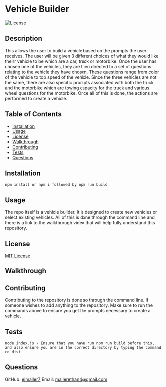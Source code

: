 # Vehicle Builder
  ![License](https://img.shields.io/badge/license-MIT-blue.svg)

  ## Description
  This allows the user to build a vehicle based on the prompts the user receives. The user will be given 3 different choices of what they would like theirr vehicle to be which are a car, truck or motorbike. Once the user has chosen one of the vehicles, they are then directed to a set of questions relating to the vehicle they have chosen. These questions range from color of the vehicle to top speed of the vehicle. Since the three vehicles are not the same, there are also specific prompts associated with both the truck and the motorbike which are towing capacity for the truck and various wheel questions for the motorbike. Once all of this is done, the actions are performed to create a vehicle.

  ## Table of Contents
  - [Installation](#installation)
  - [Usage](#usage)
  - [License](#license)
  - [Walkthrough](#walkthrough)
  - [Contributing](#contributing)
  - [Tests](#tests)
  - [Questions](#questions)

  ## Installation
  ```
  npm install or npm i followed by npm run build
  ```

  ## Usage
  The repo itself is a vehicle builder. It is designed to create new vehicles or select existing vehicles. All of this is done through the command line and there is a link to the walkthrough video that will help fully understand this repository.

  ## License
  [MIT License](https://opensource.org/licenses/MIT)

  ## Walkthrough
  

  ## Contributing
  Contributing to the repository is done so through the command line. If someone wishes to add anything to the repository. Make sure to run the commands above to ensure you get the prompts necessary to create a vehicle.

  ## Tests
  ```
  node index.js - Ensure that you have run npm run build before this, and also ensure you are in the correct directory by typing the command cd dist
  ```

  ## Questions
  GitHub: [ejmaller7](https://github.com/ejmaller7)
  Email: mallerethan4@gmail.com
